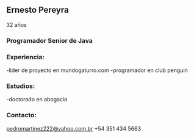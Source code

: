 ## Ernesto Pereyra
32 años

### Programador Senior de Java

### Experiencia:
-lider de proyecto en mundogaturro.com
-programador en club penguin

### Estudios:
-doctorado en abogacia

### Contacto:
pedromartinez222@yahoo.com.br
+54 351 434 5663